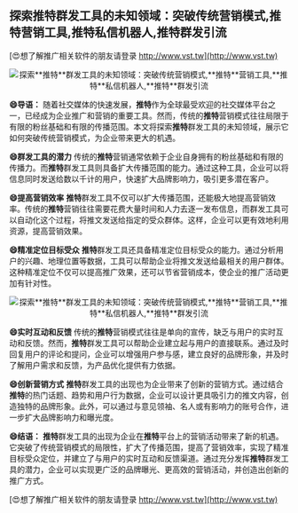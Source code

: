 ## **探索**推特**群发工具的未知领域：突破传统营销模式,**推特**营销工具,**推特**私信机器人,**推特**群发引流**

[😍想了解推广相关软件的朋友请登录 http://www.vst.tw](http://www.vst.tw)

 <center><img src="https://vst.tw/MP4/tuiguang/png/2.png" alt="探索**推特**群发工具的未知领域：突破传统营销模式,**推特**营销工具,**推特**私信机器人,**推特**群发引流"></center>

**😄导语：**
随着社交媒体的快速发展，**推特**作为全球最受欢迎的社交媒体平台之一，已经成为企业推广和营销的重要工具。然而，传统的**推特**营销模式往往局限于有限的粉丝基础和有限的传播范围。本文将探索**推特**群发工具的未知领域，展示它如何突破传统营销模式，为企业带来更大的机遇。

**😄群发工具的潜力**
传统的**推特**营销通常依赖于企业自身拥有的粉丝基础和有限的传播力。而**推特**群发工具则具备扩大传播范围的能力。通过这种工具，企业可以将信息同时发送给数以千计的用户，快速扩大品牌影响力，吸引更多潜在客户。

**😄提高营销效率**
**推特**群发工具不仅可以扩大传播范围，还能极大地提高营销效率。传统的**推特**营销往往需要花费大量时间和人力去逐一发布信息，而群发工具可以自动化这个过程，将推文发送给指定的受众群体。这样，企业可以更有效地利用资源，提高营销效果。

**😄精准定位目标受众**
**推特**群发工具还具备精准定位目标受众的能力。通过分析用户的兴趣、地理位置等数据，工具可以帮助企业将推文发送给最相关的用户群体。这种精准定位不仅可以提高推广效果，还可以节省营销成本，使企业的推广活动更加有针对性。

 <center><img src="https://vst.tw/MP4/tuiguang/png/5.png" alt="探索**推特**群发工具的未知领域：突破传统营销模式,**推特**营销工具,**推特**私信机器人,**推特**群发引流"></center>

**😄实时互动和反馈**
传统的**推特**营销模式往往是单向的宣传，缺乏与用户的实时互动和反馈。然而，**推特**群发工具可以帮助企业建立起与用户的直接联系。通过及时回复用户的评论和提问，企业可以增强用户参与感，建立良好的品牌形象，并及时了解用户需求和反馈，为产品优化提供有力依据。

**😄创新营销方式**
**推特**群发工具的出现也为企业带来了创新的营销方式。通过结合**推特**的热门话题、趋势和用户行为数据，企业可以设计更具吸引力的推文内容，创造独特的品牌形象。此外，可以通过与意见领袖、名人或有影响力的账号合作，进一步扩大品牌影响力和曝光度。

**😄结语：**
**推特**群发工具的出现为企业在**推特**平台上的营销活动带来了新的机遇。它突破了传统营销模式的局限性，扩大了传播范围，提高了营销效率，实现了精准目标受众定位，并建立了与用户的实时互动和反馈渠道。通过充分发挥**推特**群发工具的潜力，企业可以实现更广泛的品牌曝光、更高效的营销活动，并创造出创新的推广方式。

[😍想了解推广相关软件的朋友请登录 http://www.vst.tw](http://www.vst.tw)



